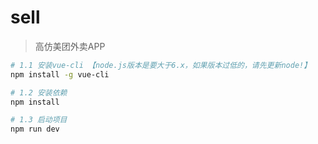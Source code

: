 # sell

> 高仿美团外卖APP

``` bash
# 1.1 安装vue-cli 【node.js版本是要大于6.x，如果版本过低的，请先更新node!】
npm install -g vue-cli

# 1.2 安装依赖
npm install

# 1.3 启动项目
npm run dev
```
